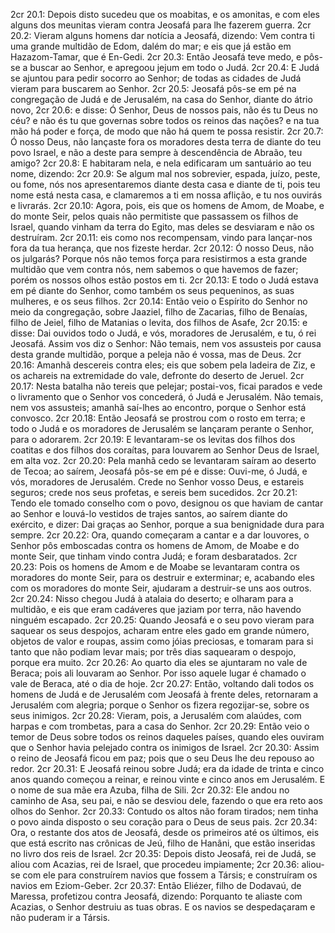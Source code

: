 2cr 20.1: Depois disto sucedeu que os moabitas, e os amonitas, e com eles alguns dos meunitas vieram contra Jeosafá para lhe fazerem guerra.
2cr 20.2: Vieram alguns homens dar notícia a Jeosafá, dizendo: Vem contra ti uma grande multidão de Edom, dalém do mar; e eis que já estão em Hazazom-Tamar, que é En-Gedi.
2cr 20.3: Então Jeosafá teve medo, e pôs-se a buscar ao Senhor, e apregoou jejum em todo o Judá.
2cr 20.4: E Judá se ajuntou para pedir socorro ao Senhor; de todas as cidades de Judá vieram para buscarem ao Senhor.
2cr 20.5: Jeosafá pôs-se em pé na congregação de Judá e de Jerusalém, na casa do Senhor, diante do átrio novo,
2cr 20.6: e disse: Ó Senhor, Deus de nossos pais, não és tu Deus no céu? e não és tu que governas sobre todos os reinos das nações? e na tua mão há poder e força, de modo que não há quem te possa resistir.
2cr 20.7: Ó nosso Deus, não lançaste fora os moradores desta terra de diante do teu povo Israel, e não a deste para sempre à descendência de Abraão, teu amigo?
2cr 20.8: E habitaram nela, e nela edificaram um santuário ao teu nome, dizendo:
2cr 20.9: Se algum mal nos sobrevier, espada, juízo, peste, ou fome, nós nos apresentaremos diante desta casa e diante de ti, pois teu nome está nesta casa, e clamaremos a ti em nossa aflição, e tu nos ouvirás e livrarás.
2cr 20.10: Agora, pois, eis que os homens de Amom, de Moabe, e do monte Seir, pelos quais não permitiste que passassem os filhos de Israel, quando vinham da terra do Egito, mas deles se desviaram e não os destruíram.
2cr 20.11: eis como nos recompensam, vindo para lançar-nos fora da tua herança, que nos fizeste herdar.
2cr 20.12: Ó nosso Deus, não os julgarás? Porque nós não temos força para resistirmos a esta grande multidão que vem contra nós, nem sabemos o que havemos de fazer; porém os nossos olhos estão postos em ti.
2cr 20.13: E todo o Judá estava em pé diante do Senhor, como também os seus pequeninos, as suas mulheres, e os seus filhos.
2cr 20.14: Então veio o Espírito do Senhor no meio da congregação, sobre Jaaziel, filho de Zacarias, filho de Benaías, filho de Jeiel, filho de Matanias o levita, dos filhos de Asafe,
2cr 20.15: e disse: Dai ouvidos todo o Judá, e vós, moradores de Jerusalém, e tu, ó rei Jeosafá. Assim vos diz o Senhor: Não temais, nem vos assusteis por causa desta grande multidão, porque a peleja não é vossa, mas de Deus.
2cr 20.16: Amanhã descereis contra eles; eis que sobem pela ladeira de Ziz, e os achareis na extremidade do vale, defronte do deserto de Jeruel.
2cr 20.17: Nesta batalha não tereis que pelejar; postai-vos, ficai parados e vede o livramento que o Senhor vos concederá, ó Judá e Jerusalém. Não temais, nem vos assusteis; amanhã saí-lhes ao encontro, porque o Senhor está convosco.
2cr 20.18: Então Jeosafá se prostrou com o rosto em terra; e todo o Judá e os moradores de Jerusalém se lançaram perante o Senhor, para o adorarem.
2cr 20.19: E levantaram-se os levitas dos filhos dos coatitas e dos filhos dos coraítas, para louvarem ao Senhor Deus de Israel, em alta voz.
2cr 20.20: Pela manhã cedo se levantaram saíram ao deserto de Tecoa; ao saírem, Jeosafá pôs-se em pé e disse: Ouvi-me, ó Judá, e vós, moradores de Jerusalém. Crede no Senhor vosso Deus, e estareis seguros; crede nos seus profetas, e sereis bem sucedidos.
2cr 20.21: Tendo ele tomado conselho com o povo, designou os que haviam de cantar ao Senhor e louvá-lo vestidos de trajes santos, ao saírem diante do exército, e dizer: Dai graças ao Senhor, porque a sua benignidade dura para sempre.
2cr 20.22: Ora, quando começaram a cantar e a dar louvores, o Senhor pôs emboscadas contra os homens de Amom, de Moabe e do monte Seir, que tinham vindo contra Judá; e foram desbaratados.
2cr 20.23: Pois os homens de Amom e de Moabe se levantaram contra os moradores do monte Seir, para os destruir e exterminar; e, acabando eles com os moradores do monte Seir, ajudaram a destruir-se uns aos outros.
2cr 20.24: Nisso chegou Judá à atalaia do deserto; e olharam para a multidão, e eis que eram cadáveres que jaziam por terra, não havendo ninguém escapado.
2cr 20.25: Quando Jeosafá e o seu povo vieram para saquear os seus despojos, acharam entre eles gado em grande número, objetos de valor e roupas, assim como jóias preciosas, e tomaram para si tanto que não podiam levar mais; por três dias saquearam o despojo, porque era muito.
2cr 20.26: Ao quarto dia eles se ajuntaram no vale de Beraca; pois ali louvaram ao Senhor. Por isso aquele lugar é chamado o vale de Beraca, até o dia de hoje.
2cr 20.27: Então, voltando dali todos os homens de Judá e de Jerusalém com Jeosafá à frente deles, retornaram a Jerusalém com alegria; porque o Senhor os fizera regozijar-se, sobre os seus inimigos.
2cr 20.28: Vieram, pois, a Jerusalém com alaúdes, com harpas e com trombetas, para a casa do Senhor.
2cr 20.29: Então veio o temor de Deus sobre todos os reinos daqueles países, quando eles ouviram que o Senhor havia pelejado contra os inimigos de Israel.
2cr 20.30: Assim o reino de Jeosafá ficou em paz; pois que o seu Deus lhe deu repouso ao redor.
2cr 20.31: E Jeosafá reinou sobre Judá; era da idade de trinta e cinco anos quando começou a reinar, e reinou vinte e cinco anos em Jerusalém. E o nome de sua mãe era Azuba, filha de Sili.
2cr 20.32: Ele andou no caminho de Asa, seu pai, e não se desviou dele, fazendo o que era reto aos olhos do Senhor.
2cr 20.33: Contudo os altos não foram tirados; nem tinha o povo ainda disposto o seu coração para o Deus de seus pais.
2cr 20.34: Ora, o restante dos atos de Jeosafá, desde os primeiros até os últimos, eis que está escrito nas crônicas de Jeú, filho de Hanâni, que estão inseridas no livro dos reis de Israel.
2cr 20.35: Depois disto Jeosafá, rei de Judá, se aliou com Acazias, rei de Israel, que procedeu impiamente;
2cr 20.36: aliou-se com ele para construírem navios que fossem a Társis; e construíram os navios em Eziom-Geber.
2cr 20.37: Então Eliézer, filho de Dodavaú, de Maressa, profetizou contra Jeosafá, dizendo: Porquanto te aliaste com Acazias, o Senhor destruiu as tuas obras. E os navios se despedaçaram e não puderam ir a Társis.
